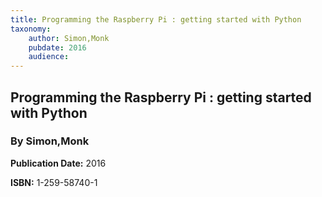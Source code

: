 ```yaml
---
title: Programming the Raspberry Pi : getting started with Python
taxonomy:
	author: Simon,Monk
	pubdate: 2016
	audience: 
---
```

## Programming the Raspberry Pi : getting started with Python
### By Simon,Monk


**Publication Date:** 2016

**ISBN:** 1-259-58740-1